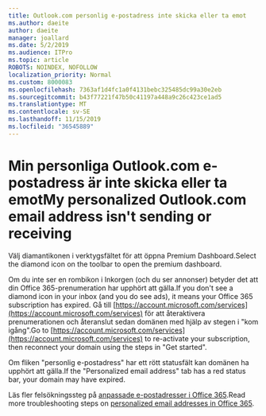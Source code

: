 ```yaml
---
title: Outlook.com personlig e-postadress inte skicka eller ta emot
ms.author: daeite
author: daeite
manager: joallard
ms.date: 5/2/2019
ms.audience: ITPro
ms.topic: article
ROBOTS: NOINDEX, NOFOLLOW
localization_priority: Normal
ms.custom: 8000083
ms.openlocfilehash: 7363af1d4fc1a0f4131bebc325485dc99a30e2eb
ms.sourcegitcommit: b43f77221f47b50c41197a448a9c26c423ce1ad5
ms.translationtype: MT
ms.contentlocale: sv-SE
ms.lasthandoff: 11/15/2019
ms.locfileid: "36545889"
---
```

# <a name="my-personalized-outlookcom-email-address-isnt-sending-or-receiving"></a><span data-ttu-id="980d0-102">Min personliga Outlook.com e-postadress är inte skicka eller ta emot</span><span class="sxs-lookup"><span data-stu-id="980d0-102">My personalized Outlook.com email address isn't sending or receiving</span></span>

<span data-ttu-id="980d0-103">Välj diamantikonen i verktygsfältet för att öppna Premium Dashboard.</span><span class="sxs-lookup"><span data-stu-id="980d0-103">Select the diamond icon on the toolbar to open the premium dashboard.</span></span>

<span data-ttu-id="980d0-104">Om du inte ser en rombikon i Inkorgen (och du ser annonser) betyder det att din Office 365-prenumeration har upphört att gälla.</span><span class="sxs-lookup"><span data-stu-id="980d0-104">If you don't see a diamond icon in your inbox (and you do see ads), it means your Office 365 subscription has expired.</span></span> <span data-ttu-id="980d0-105">Gå till [https://account.microsoft.com/services](https://account.microsoft.com/services) för att återaktivera prenumerationen och återanslut sedan domänen med hjälp av stegen i "kom igång".</span><span class="sxs-lookup"><span data-stu-id="980d0-105">Go to [https://account.microsoft.com/services](https://account.microsoft.com/services) to re-activate your subscription, then reconnect your domain using the steps in "Get started".</span></span>

<span data-ttu-id="980d0-106">Om fliken "personlig e-postadress" har ett rött statusfält kan domänen ha upphört att gälla.</span><span class="sxs-lookup"><span data-stu-id="980d0-106">If the "Personalized email address" tab has a red status bar, your domain may have expired.</span></span>

<span data-ttu-id="980d0-107">Läs fler felsökningssteg på [anpassade e-postadresser i Office 365](https://support.office.com/article/75416a58-b225-4c02-8c07-8979403b427b?wt.mc_id=Office_Outlook_com_Alchemy).</span><span class="sxs-lookup"><span data-stu-id="980d0-107">Read more troubleshooting steps on [personalized email addresses in Office 365](https://support.office.com/article/75416a58-b225-4c02-8c07-8979403b427b?wt.mc_id=Office_Outlook_com_Alchemy).</span></span>